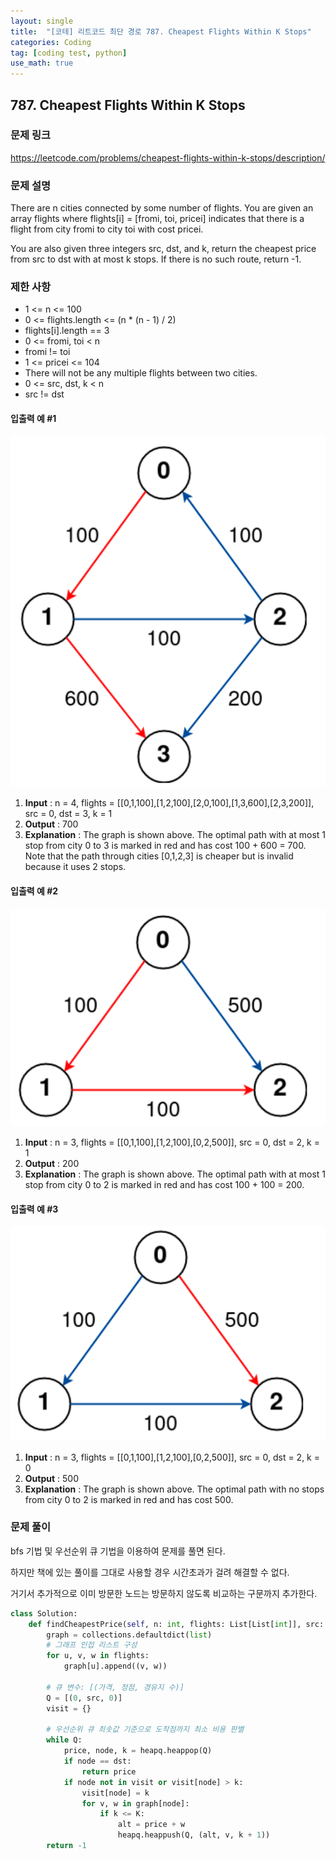 ```yaml
---
layout: single
title:  "[코테] 리트코드 최단 경로 787. Cheapest Flights Within K Stops"
categories: Coding
tag: [coding test, python]
use_math: true
---
```


## 787. Cheapest Flights Within K Stops
### 문제 링크
<https://leetcode.com/problems/cheapest-flights-within-k-stops/description/>

### 문제 설명
There are n cities connected by some number of flights. You are given an array flights where flights[i] = [fromi, toi, pricei] indicates that there is a flight from city fromi to city toi with cost pricei.

You are also given three integers src, dst, and k, return the cheapest price from src to dst with at most k stops. If there is no such route, return -1.

### 제한 사항
- 1 <= n <= 100
- 0 <= flights.length <= (n * (n - 1) / 2)
- flights[i].length == 3
- 0 <= fromi, toi < n
- fromi != toi
- 1 <= pricei <= 104
- There will not be any multiple flights between two cities.
- 0 <= src, dst, k < n
- src != dst

#### 입출력 예 #1 
![그림1](/images/20240420_1.png)
1. **Input** : n = 4, flights = [[0,1,100],[1,2,100],[2,0,100],[1,3,600],[2,3,200]], src = 0, dst = 3, k = 1
2. **Output** : 700
3. **Explanation** : The graph is shown above.
The optimal path with at most 1 stop from city 0 to 3 is marked in red and has cost 100 + 600 = 700.
Note that the path through cities [0,1,2,3] is cheaper but is invalid because it uses 2 stops.

#### 입출력 예 #2
![그림2](/images/20240420_2.png)
1. **Input** : n = 3, flights = [[0,1,100],[1,2,100],[0,2,500]], src = 0, dst = 2, k = 1
2. **Output** : 200
3. **Explanation** : The graph is shown above.
The optimal path with at most 1 stop from city 0 to 2 is marked in red and has cost 100 + 100 = 200.

#### 입출력 예 #3 
![그림3](/images/20240420_3.png)
1. **Input** : n = 3, flights = [[0,1,100],[1,2,100],[0,2,500]], src = 0, dst = 2, k = 0
2. **Output** : 500
3. **Explanation** : The graph is shown above.
The optimal path with no stops from city 0 to 2 is marked in red and has cost 500.

### 문제 풀이
bfs 기법 및 우선순위 큐 기법을 이용하여 문제를 풀면 된다.

하지만 책에 있는 풀이를 그대로 사용할 경우 시간초과가 걸려 해결할 수 없다. 

거기서 추가적으로 이미 방문한 노드는 방문하지 않도록 비교하는 구문까지 추가한다.

```python
class Solution:
    def findCheapestPrice(self, n: int, flights: List[List[int]], src: int, dst: int, K: int) -> int:
        graph = collections.defaultdict(list)
        # 그래프 인접 리스트 구성
        for u, v, w in flights:
            graph[u].append((v, w))
        
        # 큐 변수: [(가격, 정점, 경유지 수)]
        Q = [(0, src, 0)]
        visit = {}

        # 우선순위 큐 최솟값 기준으로 도착점까지 최소 비용 판별
        while Q:
            price, node, k = heapq.heappop(Q)
            if node == dst:
                return price
            if node not in visit or visit[node] > k:
                visit[node] = k
                for v, w in graph[node]:
                    if k <= K:
                        alt = price + w
                        heapq.heappush(Q, (alt, v, k + 1))
        return -1
```
